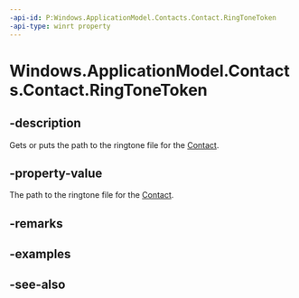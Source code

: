 ----api-id: P:Windows.ApplicationModel.Contacts.Contact.RingToneToken
-api-type: winrt property
---<!-- Property syntaxpublic string RingToneToken { get;  set; }--># Windows.ApplicationModel.Contacts.Contact.RingToneToken## -descriptionGets or puts the path to the ringtone file for the [Contact](contact.md).## -property-valueThe path to the ringtone file for the [Contact](contact.md).## -remarks## -examples## -see-also